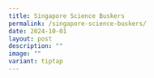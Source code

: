 ```yaml
---
title: Singapore Science Buskers
permalink: /singapore-science-buskers/
date: 2024-10-01
layout: post
description: ""
image: ""
variant: tiptap
---
```

